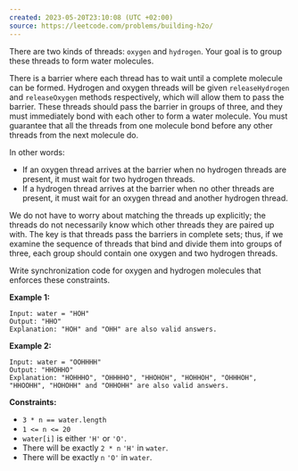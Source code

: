 ```yaml
---
created: 2023-05-20T23:10:08 (UTC +02:00)
source: https://leetcode.com/problems/building-h2o/
---
```

There are two kinds of threads: `oxygen` and `hydrogen`. Your goal is to group these threads to form water molecules.

There is a barrier where each thread has to wait until a complete molecule can be formed. Hydrogen and oxygen threads will be given `releaseHydrogen` and `releaseOxygen` methods respectively, which will allow them to pass the barrier. These threads should pass the barrier in groups of three, and they must immediately bond with each other to form a water molecule. You must guarantee that all the threads from one molecule bond before any other threads from the next molecule do.

In other words:

-   If an oxygen thread arrives at the barrier when no hydrogen threads are present, it must wait for two hydrogen threads.
-   If a hydrogen thread arrives at the barrier when no other threads are present, it must wait for an oxygen thread and another hydrogen thread.

We do not have to worry about matching the threads up explicitly; the threads do not necessarily know which other threads they are paired up with. The key is that threads pass the barriers in complete sets; thus, if we examine the sequence of threads that bind and divide them into groups of three, each group should contain one oxygen and two hydrogen threads.

Write synchronization code for oxygen and hydrogen molecules that enforces these constraints.

**Example 1:**

```
Input: water = "HOH"
Output: "HHO"
Explanation: "HOH" and "OHH" are also valid answers.

```

**Example 2:**

```
Input: water = "OOHHHH"
Output: "HHOHHO"
Explanation: "HOHHHO", "OHHHHO", "HHOHOH", "HOHHOH", "OHHHOH", "HHOOHH", "HOHOHH" and "OHHOHH" are also valid answers.

```

**Constraints:**

-   `3 * n == water.length`
-   `1 <= n <= 20`
-   `water[i]` is either `'H'` or `'O'`.
-   There will be exactly `2 * n` `'H'` in `water`.
-   There will be exactly `n` `'O'` in `water`.
